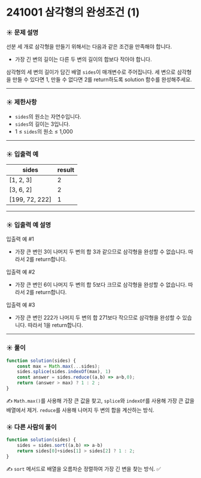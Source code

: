 # 241001 삼각형의 완성조건 (1)

### ☀️ 문제 설명

선분 세 개로 삼각형을 만들기 위해서는 다음과 같은 조건을 만족해야 합니다.

- 가장 긴 변의 길이는 다른 두 변의 길이의 합보다 작아야 합니다.

삼각형의 세 변의 길이가 담긴 배열 `sides`이 매개변수로 주어집니다. 세 변으로 삼각형을 만들 수 있다면 1, 만들 수 없다면 2를 return하도록 solution 함수를 완성해주세요.

---

### ☀️ **제한사항**

- `sides`의 원소는 자연수입니다.
- `sides`의 길이는 3입니다.
- 1 ≤ `sides`의 원소 ≤ 1,000

---

### ☀️ **입출력 예**

| sides | result |
| --- | --- |
| [1, 2, 3] | 2 |
| [3, 6, 2] | 2 |
| [199, 72, 222] | 1 |

---

### ☀️ **입출력 예 설명**

입출력 예 #1

- 가장 큰 변인 3이 나머지 두 변의 합 3과 같으므로 삼각형을 완성할 수 없습니다. 따라서 2를 return합니다.

입출력 예 #2

- 가장 큰 변인 6이 나머지 두 변의 합 5보다 크므로 삼각형을 완성할 수 없습니다. 따라서 2를 return합니다.

입출력 예 #3

- 가장 큰 변인 222가 나머지 두 변의 합 271보다 작으므로 삼각형을 완성할 수 있습니다. 따라서 1을 return합니다.

---

### ☀️ 풀이

```jsx
function solution(sides) {
    const max = Math.max(...sides);
    sides.splice(sides.indexOf(max), 1)
    const answer = sides.reduce((a,b) => a+b,0);
    return (answer > max) ? 1 : 2 ;
}
```

✍️ `Math.max()`를 사용해 가장 큰 값을 찾고, `splice`와 `indexOf`를 사용해 가장 큰 값을 배열에서 제거. `reduce`를 사용해 나머지 두 변의 합을 계산하는 방식.

### ☀️ 다른 사람의 풀이

```jsx
function solution(sides) {
    sides = sides.sort((a,b) => a-b)
    return sides[0]+sides[1] > sides[2] ? 1 : 2;
}
```

✍️ `sort` 메서드로 배열을 오름차순 정렬하여 가장 긴 변을 찾는 방식. ✅